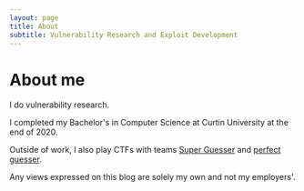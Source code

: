 ```yaml
---
layout: page
title: About
subtitle: Vulnerability Research and Exploit Development
---
```


# About me

I do vulnerability research.

I completed my Bachelor's in Computer Science at Curtin University at the end of 2020.

Outside of work, I also play CTFs with teams [Super Guesser](https://guesser.team) and [perfect guesser](https://ctftime.org/team/142232).

Any views expressed on this blog are solely my own and not my employers'.
